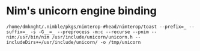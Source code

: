 # Nim's unicorn engine binding

`/home/dmknght/.nimble/pkgs/nimterop-#head/nimterop/toast --prefix=_ --suffix=_ -s -G__=_ --preprocess -m:c --recurse --pnim --nim:/usr/bin/nim /usr/include/unicorn/unicorn.h --includeDirs+=/usr/include/unicorn/ -o /tmp/unicorn`